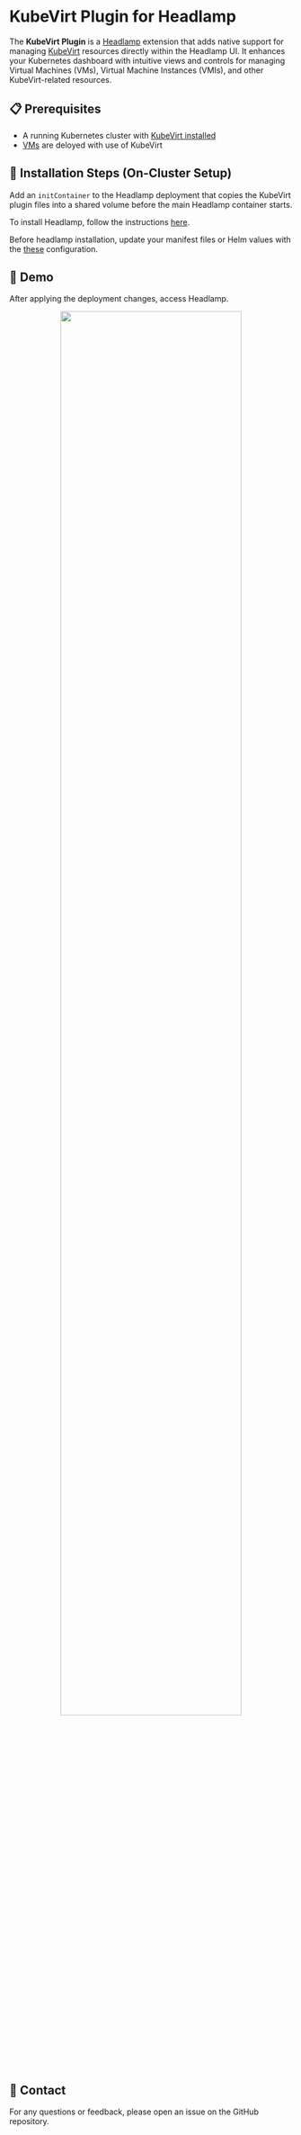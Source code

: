 # KubeVirt Plugin for Headlamp
The **KubeVirt Plugin** is a [Headlamp](https://headlamp.dev/) extension that adds native support for managing [KubeVirt](https://kubevirt.io/) resources directly within the Headlamp UI. It enhances your Kubernetes dashboard with intuitive views and controls for managing Virtual Machines (VMs), Virtual Machine Instances (VMIs), and other KubeVirt-related resources.


## 📋 Prerequisites
- A running Kubernetes cluster with [KubeVirt installed](https://kubevirt.io/quickstart_kind/)
- [VMs](https://kubevirt.io/user-guide/user_workloads/virtual_machine_instances/) are deloyed with use of KubeVirt

## 🚀 Installation Steps (On-Cluster Setup)
Add an `initContainer` to the Headlamp deployment that copies the KubeVirt plugin files into a shared volume before the main Headlamp container starts.

To install Headlamp, follow the instructions [here](https://headlamp.dev/docs/latest/installation/in-cluster/).

Before headlamp installation, update your manifest files or Helm values with the [these](./headlamp-values/) configuration.

## 🎥 Demo

After applying the deployment changes, access Headlamp.

<div align="center">
  <img src="https://raw.githubusercontent.com/buttahtoast/headlamp-plugins/bf/video-render/kubevirt/demo/demo-kubevirt-plugin.gif" width="80%">
</div>

## 🙋 Contact
For any questions or feedback, please open an issue on the GitHub repository.
